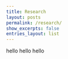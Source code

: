 ```yaml
---
title: Research
layout: posts
permalink: /research/
show_excerpts: false
entries_layout: list
---
```


hello hello hello